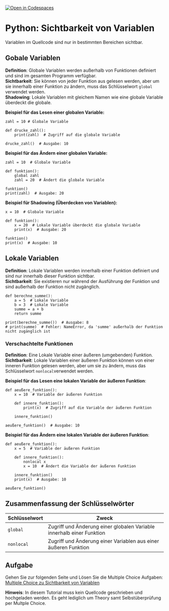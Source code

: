 [![Open in Codespaces](https://classroom.github.com/assets/launch-codespace-2972f46106e565e64193e422d61a12cf1da4916b45550586e14ef0a7c637dd04.svg)](https://classroom.github.com/open-in-codespaces?assignment_repo_id=19426603)
# Python: Sichtbarkeit von Variablen
Variablen im Quellcode sind nur in bestimmten Bereichen sichtbar.

## Gobale Variablen
**Definition**: Globale Variablen werden außerhalb von Funktionen definiert und sind im gesamten Programm verfügbar.  
**Sichtbarkeit**: Sie können von jeder Funktion aus gelesen werden, aber um sie innerhalb einer Funktion zu ändern, muss das Schlüsselwort `global` verwendet werden.  
**Shadowing**: Lokale Variablen mit gleichem Namen wie eine globale Variable überdeckt die globale. 

**Beispiel für das Lesen einer globalen Variable:**
```
zahl = 10 # Globale Variable

def drucke_zahl():
    print(zahl)  # Zugriff auf die globale Variable

drucke_zahl()  # Ausgabe: 10
```

**Beispiel für das Ändern einer globalen Variable:**
```
zahl = 10  # Globale Variable

def funktion():
    global zahl
    zahl = 20  # Ändert die globale Variable

funktion()
print(zahl)  # Ausgabe: 20
```

**Beispiel für Shadowing (Überdecken von Variablen):**
```
x = 10  # Globale Variable

def funktion():
    x = 20  # Lokale Variable überdeckt die globale Variable
    print(x)  # Ausgabe: 20

funktion()
print(x)  # Ausgabe: 10
```

## Lokale Variablen
**Definition**: Lokale Variablen werden innerhalb einer Funktion definiert und sind nur innerhalb dieser Funktion sichtbar.  
**Sichtbarkeit**: Sie existieren nur während der Ausführung der Funktion und sind außerhalb der Funktion nicht zugänglich.
```
def berechne_summe():
    a = 5  # Lokale Variable
    b = 3  # Lokale Variable
    summe = a + b
    return summe

print(berechne_summe())  # Ausgabe: 8
# print(summe)  # Fehler: NameError, da 'summe' außerhalb der Funktion nicht zugänglich ist
```

### Verschachtelte Funktionen
**Definition**: Eine Lokale Variable einer äußeren (umgebenden) Funktion.
**Sichtbarkeit**: Lokale Variablen einer äußeren Funktion können von einer inneren Funktion gelesen werden, aber um sie zu ändern, muss das Schlüsselwort `nonlocal`verwendet werden. 

**Beispiel für das Lesen eine lokalen Variable der äußeren Funktion**:
```
def aeußere_funktion():
    x = 10  # Variable der äußeren Funktion

    def innere_funktion():
        print(x)  # Zugriff auf die Variable der äußeren Funktion

    innere_funktion()

aeußere_funktion()  # Ausgabe: 10
```

**Beispiel für das Ändern eine lokalen Variable der äußeren Funktion**:
```
def aeußere_funktion():
    x = 5  # Variable der äußeren Funktion

    def innere_funktion():
        nonlocal x
        x = 10  # Ändert die Variable der äußeren Funktion

    innere_funktion()
    print(x)  # Ausgabe: 10

aeußere_funktion()
```

## Zusammenfassung der Schlüsselwörter
| Schlüsselwort   | Zweck                                                                 |
|-----------------|----------------------------------------------------------------------|
| `global`        | Zugriff und Änderung einer globalen Variable innerhalb einer Funktion |
| `nonlocal`      | Zugriff und Änderung einer Variablen aus einer äußeren Funktion       |

## Aufgabe
Gehen Sie zur folgenden Seite und Lösen Sie die Multiple Choice Aufgaben:
[Multiple Choice zu Sichtbarkeit von Variablen](https://bergisches-berufskolleg.github.io/python-kurs-starter-sichtbarkeit-von-variablen-pks-svv/) 


**Hinweis**: In diesem Tutorial muss kein Quellcode geschrieben und hochgeladen werden. Es geht lediglich um Theory samt Selbstüberprüfung per Multple Choice.
